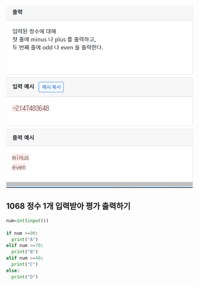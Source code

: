 ![image-20200426152619301](./img/image-20200426154220344.png)

## 1068 정수 1개 입력받아 평가 출력하기

```python
num=int(input())

if num >=90:
  print("A")
elif num >=70:
  print("B")
elif num >=40:
  print("C")
else:
  print("D")

```

